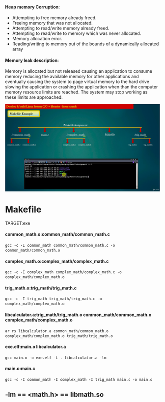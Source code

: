#### Heap memory Corruption:
-	Attempting to free memory already freed.
-	Freeing memory that was not allocated.
-	Attempting to read/write memory already freed.
-	Attempting to read/write to memory which was never allocated.
-	Memory allocation error.
-	Reading/writing to memory out of the bounds of a dynamically allocated array

#### Memory leak description: 

Memory is allocated but not released causing an application to consume memory reducing the available memory for other applications and eventually causing the system to page virtual memory to the hard drive slowing the application or crashing the application when than the computer memory resource limits are reached. The system may stop working as these limits are approached.

	
![Design](1.png)

# Makefile

TARGET:exe

#### common_math.o:common_math/common_math.c

	gcc -c -I common_math common_math/common_math.c -o common_math/common_math.o
 
#### complex_math.o:complex_math/complex_math.c

	gcc -c -I complex_math complex_math/complex_math.c -o complex_math/complex_math.o
 
#### trig_math.o:trig_math/trig_math.c

	gcc -c -I trig_math trig_math/trig_math.c -o complex_math/complex_math.o
	
#### libcalculator.a:trig_math/trig_math.o common_math/common_math.o complex_math/complex_math.o

	ar rs libcalculator.a common_math/common_math.o complex_math/complex_math.o trig_math/trig_math.o
 
#### exe.elf:main.o libcalculator.a

	gcc main.o -o exe.elf -L . libcalculator.a -lm
 
#### main.o:main.c

	gcc -c -I common_math -I complex_math -I trig_math main.c -o main.o
	
	

## -lm == <math.h>   == libmath.so
	
	
	
	
	
	
